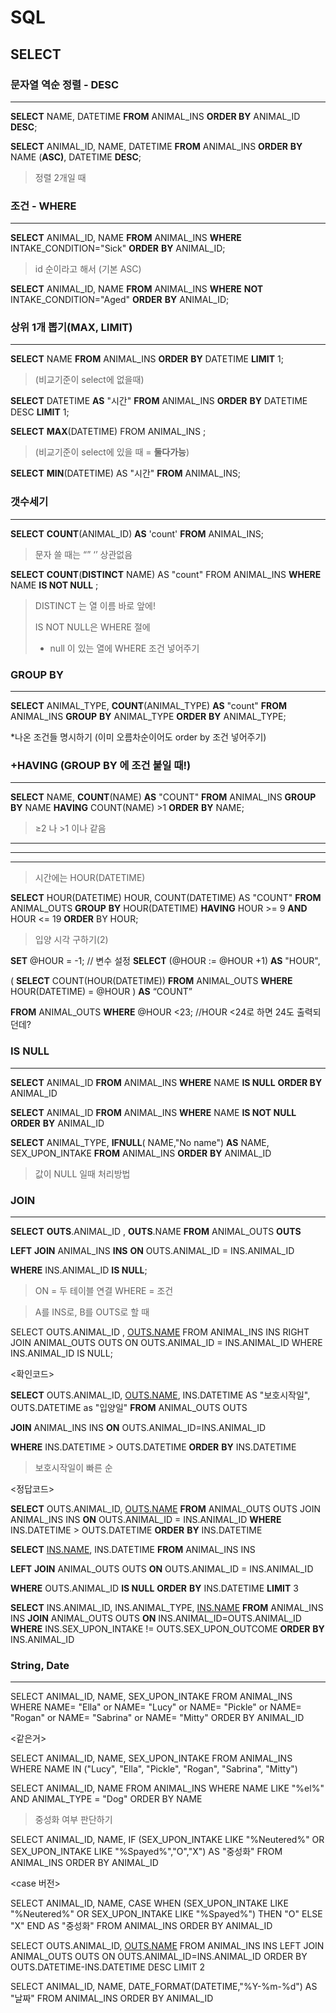 # SQL

## SELECT

### 문자열 역순 정렬  - DESC

---

**SELECT** NAME, DATETIME **FROM** ANIMAL_INS **ORDER BY** ANIMAL_ID **DESC**;

**SELECT** ANIMAL_ID, NAME, DATETIME **FROM** ANIMAL_INS **ORDER** **BY** NAME (**ASC)**, DATETIME **DESC**;

> 정렬 2개일 때



### 조건 - WHERE

---

**SELECT** ANIMAL_ID, NAME **FROM** ANIMAL_INS **WHERE** INTAKE_CONDITION="Sick" **ORDER** **BY** ANIMAL_ID;

> id 순이라고 해서 (기본 ASC)

**SELECT** ANIMAL_ID, NAME **FROM** ANIMAL_INS **WHERE** **NOT** INTAKE_CONDITION="Aged" **ORDER** **BY** ANIMAL_ID;

### 상위 1개 뽑기(MAX, LIMIT)

---

**SELECT** NAME **FROM** ANIMAL_INS **ORDER** **BY** DATETIME **LIMIT** 1;

> (비교기준이 select에 없을때)

**SELECT** DATETIME **AS** "시간" **FROM** ANIMAL_INS **ORDER** **BY** DATETIME DESC **LIMIT** 1;

**SELECT** **MAX**(DATETIME) FROM ANIMAL_INS ;

>(비교기준이 select에 있을 때 = **둘다가능**)

**SELECT** **MIN**(DATETIME) AS "시간" **FROM** ANIMAL_INS;

### 갯수세기

---

**SELECT** **COUNT**(ANIMAL_ID) **AS** 'count' **FROM** ANIMAL_INS;

> 문자 쓸 때는 “” ‘’ 상관없음
> 

**SELECT** **COUNT**(**DISTINCT** NAME) AS "count" FROM ANIMAL_INS **WHERE** NAME **IS NOT NULL** ;

> DISTINCT 는 열 이름 바로 앞에!
> 
> 
> IS NOT NULL은 WHERE 절에
> - null 이 있는 열에 WHERE 조건 넣어주기
> 

### GROUP BY

---

**SELECT** ANIMAL_TYPE, **COUNT**(ANIMAL_TYPE) **AS** "count" **FROM** ANIMAL_INS **GROUP** **BY** ANIMAL_TYPE **ORDER** **BY** ANIMAL_TYPE;

*나온 조건들 명시하기 (이미 오름차순이어도 order by 조건 넣어주기)

### +HAVING (GROUP BY 에 조건 붙일 때!)

---

**SELECT** NAME, **COUNT**(NAME) **AS** "COUNT" **FROM** ANIMAL_INS **GROUP** **BY** NAME **HAVING** COUNT(NAME) >1 **ORDER** **BY** NAME;

> ≥2 나 >1 이나 같음



---

---

---

> 시간에는 HOUR(DATETIME)
> 

**SELECT** HOUR(DATETIME) HOUR, COUNT(DATETIME) AS "COUNT"
**FROM** ANIMAL_OUTS
**GROUP** **BY** HOUR(DATETIME)
**HAVING** HOUR >= 9
**AND** HOUR <= 19
**ORDER** BY HOUR;

> 입양 시각 구하기(2)
> 

**SET** @HOUR = -1; // 변수 설정
**SELECT** (@HOUR := @HOUR +1) **AS** "HOUR",

(
**SELECT** COUNT(HOUR(DATETIME))
**FROM** ANIMAL_OUTS
**WHERE** HOUR(DATETIME) = @HOUR
) **AS** “COUNT”

**FROM** ANIMAL_OUTS
**WHERE** @HOUR <23; //HOUR <24로 하면 24도 출력되던데?

### IS NULL

---

**SELECT** ANIMAL_ID 
**FROM** ANIMAL_INS
**WHERE** NAME **IS NULL**
**ORDER BY** ANIMAL_ID

**SELECT** ANIMAL_ID
**FROM** ANIMAL_INS
**WHERE** NAME **IS NOT NULL**
**ORDER** **BY** ANIMAL_ID

**SELECT** ANIMAL_TYPE, **IFNULL**( NAME,"No name") **AS** NAME, SEX_UPON_INTAKE
**FROM** ANIMAL_INS
**ORDER** **BY** ANIMAL_ID

> 값이 NULL 일때 처리방법
> 

### JOIN

---

**SELECT** **OUTS**.ANIMAL_ID , **OUTS**.NAME
**FROM** ANIMAL_OUTS **OUTS**

**LEFT** **JOIN** ANIMAL_INS **INS**
**ON** OUTS.ANIMAL_ID = INS.ANIMAL_ID

**WHERE** INS.ANIMAL_ID **IS NULL**;

> ON = 두 테이블 연결
WHERE = 조건
> 

> A를 INS로, B를 OUTS로 할 때
> 

SELECT OUTS.ANIMAL_ID , [OUTS.NAME](http://outs.name/)
FROM ANIMAL_INS INS
RIGHT JOIN ANIMAL_OUTS OUTS
ON OUTS.ANIMAL_ID = INS.ANIMAL_ID
WHERE INS.ANIMAL_ID IS NULL;

<확인코드>

**SELECT** OUTS.ANIMAL_ID, [OUTS.NAME](http://OUTS.NAME),
INS.DATETIME AS "보호시작일", OUTS.DATETIME as "입양일"
**FROM** ANIMAL_OUTS OUTS

**JOIN** ANIMAL_INS INS
**ON** OUTS.ANIMAL_ID=INS.ANIMAL_ID

**WHERE** INS.DATETIME > OUTS.DATETIME
**ORDER** **BY** INS.DATETIME

> 보호시작일이 빠른 순
> 

<정답코드>

**SELECT** OUTS.ANIMAL_ID, [OUTS.NAME](http://outs.name/)
**FROM** ANIMAL_OUTS OUTS
JOIN ANIMAL_INS INS
**ON** OUTS.ANIMAL_ID = INS.ANIMAL_ID
**WHERE** INS.DATETIME > OUTS.DATETIME
**ORDER** **BY** INS.DATETIME

**SELECT** [INS.NAME](http://ins.name/), INS.DATETIME
**FROM** ANIMAL_INS INS

**LEFT** **JOIN** ANIMAL_OUTS OUTS
**ON** OUTS.ANIMAL_ID = INS.ANIMAL_ID

**WHERE** OUTS.ANIMAL_ID **IS NULL**
**ORDER** **BY** INS.DATETIME
**LIMIT** 3

**SELECT** INS.ANIMAL_ID, INS.ANIMAL_TYPE, [INS.NAME](http://ins.name/)
**FROM** ANIMAL_INS INS
**JOIN** ANIMAL_OUTS OUTS
**ON** INS.ANIMAL_ID=OUTS.ANIMAL_ID
**WHERE** INS.SEX_UPON_INTAKE != OUTS.SEX_UPON_OUTCOME
**ORDER** **BY** INS.ANIMAL_ID

### String, Date

---

SELECT ANIMAL_ID, NAME, SEX_UPON_INTAKE
FROM ANIMAL_INS
WHERE NAME= "Ella" or NAME= "Lucy" or NAME= "Pickle" or NAME= "Rogan" or NAME= "Sabrina" or NAME= "Mitty"
ORDER BY ANIMAL_ID

<같은거>

SELECT ANIMAL_ID, NAME, SEX_UPON_INTAKE
FROM ANIMAL_INS
WHERE NAME IN ("Lucy", "Ella", "Pickle", "Rogan", "Sabrina", "Mitty")

SELECT ANIMAL_ID, NAME
FROM ANIMAL_INS
WHERE NAME LIKE "%el%"
AND ANIMAL_TYPE = "Dog"
ORDER BY NAME

> 중성화 여부 판단하기
> 

SELECT ANIMAL_ID, NAME,
IF (SEX_UPON_INTAKE LIKE "%Neutered%" OR
SEX_UPON_INTAKE LIKE "%Spayed%","O","X") AS "중성화"
FROM ANIMAL_INS
ORDER BY ANIMAL_ID

<case 버전>

SELECT ANIMAL_ID, NAME,
CASE WHEN (SEX_UPON_INTAKE LIKE "%Neutered%" OR
SEX_UPON_INTAKE LIKE "%Spayed%")
THEN "O"
ELSE "X"
END
AS "중성화"
FROM ANIMAL_INS
ORDER BY ANIMAL_ID

SELECT OUTS.ANIMAL_ID, [OUTS.NAME](http://outs.name/)
FROM ANIMAL_INS INS
LEFT JOIN ANIMAL_OUTS OUTS
ON OUTS.ANIMAL_ID=INS.ANIMAL_ID
ORDER BY OUTS.DATETIME-INS.DATETIME DESC
LIMIT 2

SELECT ANIMAL_ID, NAME, DATE_FORMAT(DATETIME,"%Y-%m-%d")  AS "날짜"
FROM ANIMAL_INS
ORDER BY ANIMAL_ID
